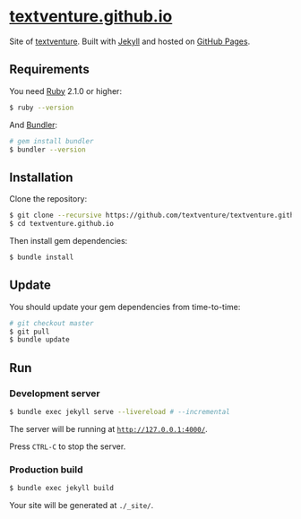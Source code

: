 # [textventure.github.io](https://textventure.github.io/)

Site of [textventure](https://textventure.github.io/). Built with [Jekyll](https://jekyllrb.com/) and hosted on [GitHub Pages](https://pages.github.com/).

## Requirements

You need [Ruby](https://www.ruby-lang.org/en/downloads/) 2.1.0 or higher:

```sh
$ ruby --version
```

And [Bundler](http://bundler.io/):

```sh
# gem install bundler
$ bundler --version
```

## Installation

Clone the repository:

```sh
$ git clone --recursive https://github.com/textventure/textventure.github.io.git
$ cd textventure.github.io
```

Then install gem dependencies:

```sh
$ bundle install
```

## Update

You should update your gem dependencies from time-to-time:

```sh
# git checkout master
$ git pull
$ bundle update
```

## Run

### Development server

```sh
$ bundle exec jekyll serve --livereload # --incremental
```

The server will be running at [`http://127.0.0.1:4000/`](http://127.0.0.1:4000/).

Press `CTRL-C` to stop the server.

### Production build

```sh
$ bundle exec jekyll build
```

Your site will be generated at `./_site/`.
